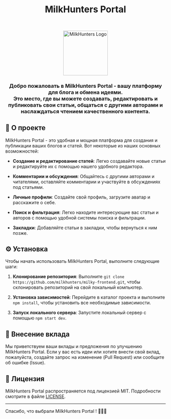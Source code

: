 <h1 align="center">MilkHunters Portal</h1><br>

<p align="center">
  <a href="https://nodejs.org/">
    <img src='https://psv4.userapi.com/c909418/u559075641/docs/d42/6f34a602097c/circle.png?extra=srEePUPRbEQlWwDUWN5_EB50MGxYRWy0NnEr3H7MNUYt8kMHRFmCleDBOT_CbjMXKkitkOelmfYzmBSDljmhRKvC962QWFb0e5lLKNvJPnIxvzwFtzBGuR43ZSbJQ8AZkS_h4avcOELW6mXCr36F9QqJ' height='140px' alt='MilkHunters Logo' />
  </a>
</p>

<h3>
<p align="center">
  Добро пожаловать в MilkHunters Portal - вашу платформу для блога и обмена идеями. <br> Это место, где вы можете создавать, редактировать и публиковать свои статьи, общаться с другими авторами и наслаждаться чтением качественного контента.
</p>
</h3>

## 📜 О проекте

MilkHunters Portal - это удобная и мощная платформа для создания и публикации ваших блогов и статей. Вот некоторые из наших основных возможностей:

-   **Создание и редактирование статей**: Легко создавайте новые статьи и редактируйте их с помощью нашего удобного редактора.

-   **Комментарии и обсуждения**: Общайтесь с другими авторами и читателями, оставляйте комментарии и участвуйте в обсуждениях под статьями.

-   **Личные профили**: Создайте свой профиль, загрузите аватар и расскажите о себе.

-   **Поиск и фильтрация**: Легко находите интересующие вас статьи и авторов с помощью удобной системы поиска и фильтрации.

-   **Закладки**: Добавляйте статьи в закладки, чтобы вернуться к ним позже.

## ⚙️ Установка

Чтобы начать использовать MilkHunters Portal, выполните следующие шаги:

1. **Клонирование репозитория**: Выполните `git clone https://github.com/milkhunters/milky-frontend.git`, чтобы склонировать репозиторий на свой локальный компьютер.

2. **Установка зависимостей**: Перейдите в каталог проекта и выполните `npm install`, чтобы установить все необходимые зависимости.

3. **Запуск локального сервера**: Запустите локальный сервер с помощью `npm start dev`.

## 👋 Внесение вклада

Мы приветствуем ваши вклады и предложения по улучшению MilkHunters Portal. Если у вас есть идеи или хотите внести свой вклад, пожалуйста, создайте запрос на изменение (Pull Request) или сообщите об ошибке (Issue).

## 📄 Лицензия

MilkHunters Portal распространяется под лицензией MIT. Подробности смотрите в файле [LICENSE](LICENSE).

---

Спасибо, что выбрали MilkHunters Portal ! 🥛🕵️‍♂️
